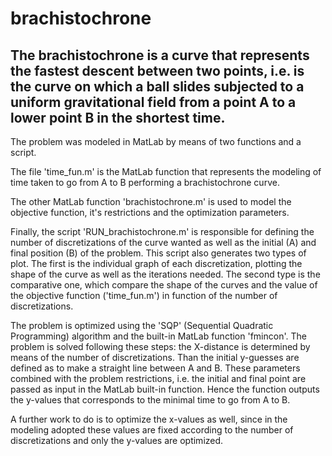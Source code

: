 # brachistochrone

## The brachistochrone is a curve that represents the fastest descent between two points, i.e. is the curve on which a ball slides subjected to a uniform gravitational field from a point A to a lower point B in the shortest time.

The problem was modeled in MatLab by means of two functions and a script. 

The file 'time_fun.m' is the MatLab function that represents the modeling of time taken to go from A to B performing a brachistochrone curve. 

The other MatLab function 'brachistochrone.m' is used to model the objective function, it's restrictions and the optimization parameters. 

Finally, the script 'RUN_brachistochrone.m' is responsible for defining the number of discretizations of the curve wanted as well as the initial (A) and final position (B) of the problem. This script also generates two types of plot. The first is the individual graph of each discretization, plotting the shape of the curve as well as the iterations needed. The second type is the comparative one, which compare the shape of the curves and the value of the objective function ('time_fun.m') in function of the number of discretizations.

The problem is optimized using the 'SQP' (Sequential Quadratic Programming) algorithm and the built-in MatLab function 'fmincon'. The problem is solved following these steps: the X-distance is determined by means of the number of discretizations. Than the initial y-guesses are defined as to make a straight line between A and B. These parameters combined with the problem restrictions, i.e. the initial and final point are passed as input in the MatLab built-in function. Hence the function outputs the y-values that corresponds to the minimal time to go from A to B.

A further work to do is to optimize the x-values as well, since in the modeling adopted these values are fixed according to the number of discretizations and only the y-values are optimized.

